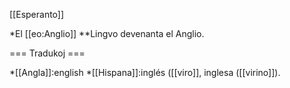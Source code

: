 [[Esperanto]]

*El [[eo:Anglio]]
**Lingvo devenanta el Anglio.

=== Tradukoj ===

*[[Angla]]:english
*[[Hispana]]:inglés ([[viro]], inglesa ([[virino]]).